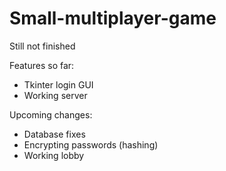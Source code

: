 # Small-multiplayer-game
Still not finished

Features so far:
- Tkinter login GUI
- Working server

Upcoming changes:
- Database fixes
- Encrypting passwords (hashing)
- Working lobby
